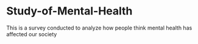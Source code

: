 # Study-of-Mental-Health
This is a survey conducted to analyze how people think mental health has affected our society 
